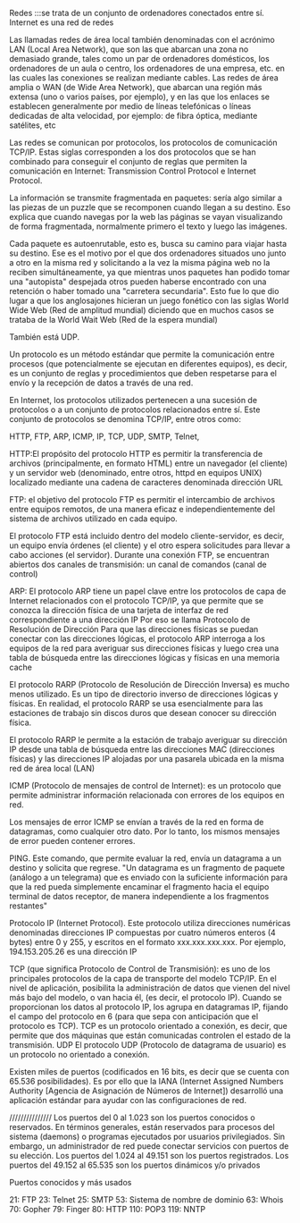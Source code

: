 Redes :::se trata de un conjunto de ordenadores conectados entre sí. Internet es una red de redes

Las llamadas redes de área local también denominadas con el acrónimo LAN (Local Area Network), que son las que abarcan una zona no demasiado grande, tales como un par de ordenadores domésticos, los ordenadores de un aula o centro, los ordenadores de una empresa, etc. en las cuales las conexiones se realizan mediante cables.
Las redes de área amplia o WAN (de Wide Area Network), que abarcan una región más extensa (uno o varios países, por ejemplo), y en las que los enlaces se establecen generalmente por medio de líneas telefónicas o líneas dedicadas de alta velocidad, por ejemplo: de fibra óptica, mediante satélites, etc

Las redes se comunican por protocolos, los protocolos de comunicación TCP/IP. Estas siglas corresponden a los dos protocolos que se han combinado para conseguir el conjunto de reglas que permiten la comunicación en Internet: Transmission Control Protocol e Internet Protocol. 


La información se transmite fragmentada en paquetes: sería algo similar a las piezas de un puzzle que se recomponen cuando llegan a su destino. Eso explica que cuando navegas por la web las páginas se vayan visualizando de forma fragmentada, normalmente primero el texto y luego las imágenes.

Cada paquete es autoenrutable, esto es, busca su camino para viajar hasta su destino. Ese es el motivo por el que dos ordenadores situados uno junto a otro en la misma red y solicitando a la vez la misma página web no la reciben simultáneamente, ya que mientras unos paquetes han podido tomar una "autopista" despejada otros pueden haberse encontrado con una retención o haber tomado una "carretera secundaria". Esto fue lo que dio lugar a que los anglosajones hicieran un juego fonético con las siglas World Wide Web (Red de amplitud mundial) diciendo que en muchos casos se trataba de la World Wait Web (Red de la espera mundial)

También está UDP.


Un protocolo es un método estándar que permite la comunicación entre procesos (que potencialmente se ejecutan en diferentes equipos), es decir, es un conjunto de reglas y procedimientos que deben respetarse para el envío y la recepción de datos a través de una red. 

En Internet, los protocolos utilizados pertenecen a una sucesión de protocolos o a un conjunto de protocolos relacionados entre sí. Este conjunto de protocolos se denomina TCP/IP, entre otros como:

HTTP, FTP, ARP, ICMP, IP, TCP, UDP, SMTP, Telnet,

HTTP:El propósito del protocolo HTTP es permitir la transferencia de archivos (principalmente, en formato HTML) entre un navegador (el cliente) y un servidor web (denominado, entre otros, httpd en equipos UNIX) localizado mediante una cadena de caracteres denominada dirección URL

FTP: el  objetivo del protocolo FTP es permitir el intercambio de archivos entre equipos remotos, de una manera eficaz e independientemente del sistema de archivos utilizado en cada equipo. 

El protocolo FTP está incluido dentro del modelo cliente-servidor, es decir, un equipo envía órdenes (el cliente) y el otro espera solicitudes para llevar a cabo acciones (el servidor).
Durante una conexión FTP, se encuentran abiertos dos canales de transmisión: un canal de comandos (canal de control)

ARP: El protocolo ARP tiene un papel clave entre los protocolos de capa de Internet relacionados con el protocolo TCP/IP, ya que permite que se conozca la dirección física de una tarjeta de interfaz de red correspondiente a una dirección IP Por eso se llama Protocolo de Resolución de Dirección
Para que las direcciones físicas se puedan conectar con las direcciones lógicas, el protocolo ARP interroga a los equipos de la red para averiguar sus direcciones físicas y luego crea una tabla de búsqueda entre las direcciones lógicas y físicas en una memoria cache

El protocolo RARP (Protocolo de Resolución de Dirección Inversa) es mucho menos utilizado. Es un tipo de directorio inverso de direcciones lógicas y físicas.
En realidad, el protocolo RARP se usa esencialmente para las estaciones de trabajo sin discos duros que desean conocer su dirección física.

El protocolo RARP le permite a la estación de trabajo averiguar su dirección IP desde una tabla de búsqueda entre las direcciones MAC (direcciones físicas) y las direcciones IP alojadas por una pasarela ubicada en la misma red de área local (LAN)

ICMP (Protocolo de mensajes de control de Internet): es un protocolo que permite administrar información relacionada con errores de los equipos en red.

Los mensajes de error ICMP se envían a través de la red en forma de datagramas, como cualquier otro dato. Por lo tanto, los mismos mensajes de error pueden contener errores. 

PING. Este comando, que permite evaluar la red, envía un datagrama a un destino y solicita que regrese. 
"Un datagrama es un fragmento de paquete (análogo a un telegrama) que es enviado con la suficiente información para que la red pueda simplemente encaminar el fragmento hacia el equipo terminal de datos receptor, de manera independiente a los fragmentos restantes"

Protocolo IP (Internet Protocol). Este protocolo utiliza direcciones numéricas denominadas direcciones IP compuestas por cuatro números enteros (4 bytes) entre 0 y 255, y escritos en el formato xxx.xxx.xxx.xxx. Por ejemplo, 194.153.205.26 es una dirección IP

TCP (que significa Protocolo de Control de Transmisión): es uno de los principales protocolos de la capa de transporte del modelo TCP/IP. En el nivel de aplicación, posibilita la administración de datos que vienen del nivel más bajo del modelo, o van hacia él, (es decir, el protocolo IP). Cuando se proporcionan los datos al protocolo IP, los agrupa en datagramas IP, fijando el campo del protocolo en 6 (para que sepa con anticipación que el protocolo es TCP). TCP es un protocolo orientado a conexión, es decir, que permite que dos máquinas que están comunicadas controlen el estado de la transmisión.
UDP
El protocolo UDP (Protocolo de datagrama de usuario) es un protocolo no orientado a conexión.

Existen miles de puertos (codificados en 16 bits, es decir que se cuenta con 65.536 posibilidades). Es por ello que la IANA (Internet Assigned Numbers Authority [Agencia de Asignación de Números de Internet]) desarrolló una aplicación estándar para ayudar con las configuraciones de red.

///////////////
Los puertos del 0 al 1.023 son los puertos conocidos o reservados. En términos generales, están reservados para procesos del sistema (daemons) o programas ejecutados por usuarios privilegiados. Sin embargo, un administrador de red puede conectar servicios con puertos de su elección. Los puertos del 1.024 al 49.151 son los puertos registrados. Los puertos del 49.152 al 65.535 son los puertos dinámicos y/o privados

Puertos conocidos y más usados 

21:	FTP
23: Telnet
25: SMTP
53: Sistema de nombre de dominio
63: Whois
70: Gopher
79: Finger
80: HTTP
110: POP3
119: NNTP
